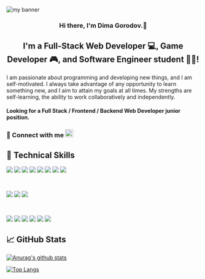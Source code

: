 <img src="https://user-images.githubusercontent.com/65045809/189336109-9a3c3704-82bc-4d85-baa3-86c9aaf7390a.png" alt="my banner"/>

<h3 align="center">
Hi there, I'm Dima Gorodov.👋
</h3>


<h2 align="center">
I'm a Full-Stack Web Developer 💻, Game Developer 🎮, and Software Engineer student 👨‍🎓!
</h2> 

I am passionate about programming and developing new things, and I am self-motivated. I always take advantage of any opportunity to learn something new, and I aim to attain my goals at all times. My strengths are self-learning, the ability to work collaboratively and independently.

#### Looking for a Full Stack / Frontend / Backend Web Developer junior position.

### 🤝 Connect with me <a href="https://www.linkedin.com/in/dmitriy-gorodov-b0770120b/"><img justify="center" src="https://raw.githubusercontent.com/yushi1007/yushi1007/main/images/linkedin.svg" alt="Yu Shi | LinkedIn" width="21px"/></a>

<!--## 🔭 I'm currently working on

- My old projects
- Restaurant Recommendation App (React-Native)
- Mobile + Desktop Spotify Clone (Working on it soon...)
- My next blog
- My CSS skill

## 🌱 I'm currently learning

- 📱 React Native
- Firebase
- React Context API
- Styled Components  -->

## 💼 Technical Skills

![](https://img.shields.io/badge/Code-React-informational?style=flat&logo=react&color=61DAFB)
![](https://img.shields.io/badge/Code-Redux-informational?style=flat&logo=Redux&color=764ABC)
![](https://img.shields.io/badge/Code-JavaScript-informational?style=flat&logo=JavaScript&color=F7DF1E)
![](https://img.shields.io/badge/Code-TypeScript-informational?style=flat&logo=TypeScript&color=007ACC)
![](https://img.shields.io/badge/Code-C%23-informational?style=flat&logo=CSharp&color=239120)
![](https://img.shields.io/badge/Code-C++-informational?style=flat&logo=CPlusPlus&color=00599C)
![](https://img.shields.io/badge/Code-HTML5-informational?style=flat&logo=HTML5&color=E34F26)
![](https://img.shields.io/badge/Code-PostgreSQL-informational?style=flat&logo=PostgreSQL&color=336791)

</br>

![](https://img.shields.io/badge/Style-Bootstrap-informational?style=flat&logo=Bootstrap&color=7952B3)
![](https://img.shields.io/badge/Style-CSS3-informational?style=flat&logo=CSS3&color=1572B6)
![](https://img.shields.io/badge/Style-styled--components-informational?style=flat&logo=styled-components&color=DB7093)


</br>

![](https://img.shields.io/badge/Tools-Figma-informational?style=flat&logo=Figma&color=F24E1E)
![](https://img.shields.io/badge/Tools-NPM-informational?style=flat&logo=NPM&color=CB3837)
![](https://img.shields.io/badge/Tools-GoogleCloud-informational?style=flat&logo=GoogleCloud&color=4285F4)
![](https://img.shields.io/badge/Tools-MongoDB-informational?style=flat&logo=MongoDB&color=4EA94B)
![](https://img.shields.io/badge/Tools-Git-informational?style=flat&logo=Git&color=F05032)
![](https://img.shields.io/badge/Tools-GitHub-informational?style=flat&logo=GitHub&color=181717)

## 📈 GitHub Stats 

[![Anurag's github stats](https://github-readme-stats.vercel.app/api?username=ScorpioXKiller)](https://github.com/ScorpioXKiller)

[![Top Langs](https://github-readme-stats.vercel.app/api/top-langs/?username=ScorpioXKiller&layout=compact)](https://github.com/ScorpioXKiller)
